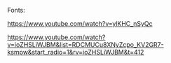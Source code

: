 Fonts:

https://www.youtube.com/watch?v=ylKHC_nSyQc

https://www.youtube.com/watch?v=ioZHSLiWJBM&list=RDCMUCu8XNyZcpo_KV2GR7-ksmpw&start_radio=1&rv=ioZHSLiWJBM&t=412
